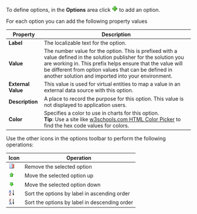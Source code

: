 To define options, in the **Options** area click ![Add option icon.](../maker/data-platform/media/add-option-set-option-button.png) to add an option.

For each option you can add the following property values

|Property|Description|
|--|--|
|**Label**|The localizable text for the option.|
|**Value**|The number value for the option. This is prefixed with a value defined in the solution publisher for the solution you are working in. This prefix helps ensure that the value will be different from option values that can be defined in another solution and imported into your environment.|
|**External Value**|This value is used for virtual entities to map a value in an external data source with this option.|
|**Description**|A place to record the purpose for this option. This value is not displayed to application users.|
|**Color**|Specifies a color to use in charts for this option.<br />**Tip**: Use a site like [w3schools.com HTML Color Picker](https://www.w3schools.com/colors/colors_picker.asp) to find the hex code values for colors.|

Use the other icons in the options toolbar to perform the following operations:

|Icon|Operation|
|--|--|
|![Remove the selected option icon.](../maker/data-platform/media/remove-option-solution-explorer.gif)|Remove the selected option|
|![Move the selected option up icon.](../maker/data-platform/media/move-selected-option-up-solution-explorer.png)|Move the selected option up|
|![move selected option down icon.](../maker/data-platform/media/move-selected-option-down-solution-explorer.png)|Move the selected option down|
|![Sort option ascending icon.](../maker/data-platform/media/sort-option-set-option-asc-solution-explorer.png)|Sort the options by label in ascending order|
|![Sort option descending icon.](../maker/data-platform/media/sort-option-set-option-des-solution-explorer.png)|Sort the options by label in descending order|